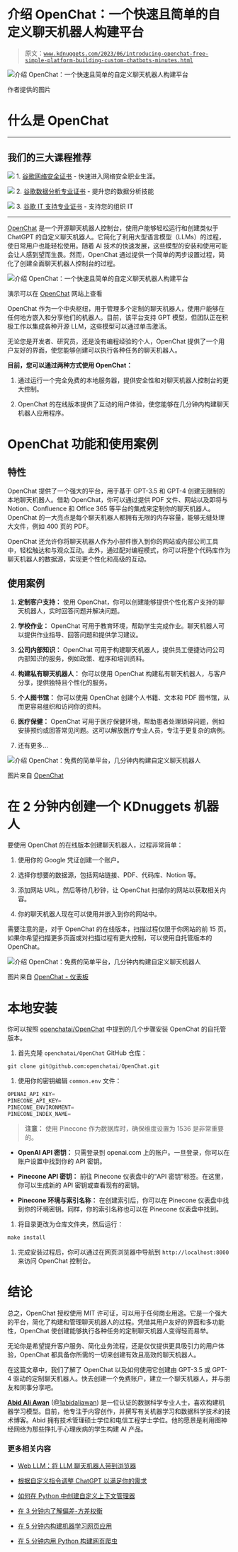 # 介绍 OpenChat：一个快速且简单的自定义聊天机器人构建平台

> 原文：[`www.kdnuggets.com/2023/06/introducing-openchat-free-simple-platform-building-custom-chatbots-minutes.html`](https://www.kdnuggets.com/2023/06/introducing-openchat-free-simple-platform-building-custom-chatbots-minutes.html)

![介绍 OpenChat：一个快速且简单的自定义聊天机器人构建平台](img/ac34626d3c87845fd55df5c76631be2f.png)

作者提供的图片

# 什么是 OpenChat

* * *

## 我们的三大课程推荐

![](img/0244c01ba9267c002ef39d4907e0b8fb.png) 1\. [谷歌网络安全证书](https://www.kdnuggets.com/google-cybersecurity) - 快速进入网络安全职业生涯。

![](img/e225c49c3c91745821c8c0368bf04711.png) 2\. [谷歌数据分析专业证书](https://www.kdnuggets.com/google-data-analytics) - 提升您的数据分析技能

![](img/0244c01ba9267c002ef39d4907e0b8fb.png) 3\. [谷歌 IT 支持专业证书](https://www.kdnuggets.com/google-itsupport) - 支持您的组织 IT

* * *

[OpenChat](https://openchat.so/) 是一个开源聊天机器人控制台，使用户能够轻松运行和创建类似于 ChatGPT 的自定义聊天机器人。它简化了利用大型语言模型（LLMs）的过程，使日常用户也能轻松使用。随着 AI 技术的快速发展，这些模型的安装和使用可能会让人感到望而生畏。然而，OpenChat 通过提供一个简单的两步设置过程，简化了创建全面聊天机器人控制台的过程。

![介绍 OpenChat：一个快速且简单的自定义聊天机器人构建平台](img/4aa00ed8484f0a8350b4ec4da933c6c6.png)

演示可以在 [OpenChat](https://openchat.so/) 网站上查看

OpenChat 作为一个中央枢纽，用于管理多个定制的聊天机器人，使用户能够在任何地方嵌入和分享他们的机器人。目前，该平台支持 GPT 模型，但团队正在积极工作以集成各种开源 LLM，这些模型可以通过单击激活。

无论您是开发者、研究员，还是没有编程经验的个人，OpenChat 提供了一个用户友好的界面，使您能够创建可以执行各种任务的聊天机器人。

**目前，您可以通过两种方式使用 OpenChat：**

1.  通过运行一个完全免费的本地服务器，提供安全性和对聊天机器人控制台的更大控制。

1.  OpenChat 的在线版本提供了互动的用户体验，使您能够在几分钟内构建聊天机器人应用程序。

# OpenChat 功能和使用案例

## 特性

OpenChat 提供了一个强大的平台，用于基于 GPT-3.5 和 GPT-4 创建无限制的本地聊天机器人。借助 OpenChat，你可以通过提供 PDF 文件、网站以及即将与 Notion、Confluence 和 Office 365 等平台的集成来定制你的聊天机器人。OpenChat 的一大亮点是每个聊天机器人都拥有无限的内存容量，能够无缝处理大文件，例如 400 页的 PDF。

OpenChat 还允许你将聊天机器人作为小部件嵌入到你的网站或内部公司工具中，轻松触达和与观众互动。此外，通过配对编程模式，你可以将整个代码库作为聊天机器人的数据源，实现更个性化和高级的互动。

## 使用案例

1.  **定制客户支持：** 使用 OpenChat，你可以创建能够提供个性化客户支持的聊天机器人，实时回答问题并解决问题。

1.  **学校作业：** OpenChat 可用于教育环境，帮助学生完成作业。聊天机器人可以提供作业指导、回答问题和提供学习建议。

1.  **公司内部知识：** OpenChat 可用于构建聊天机器人，提供员工便捷访问公司内部知识的服务，例如政策、程序和培训资料。

1.  **构建私有聊天机器人：** 你可以使用 OpenChat 构建私有聊天机器人，与客户分享，提供独特且个性化的服务。

1.  **个人图书馆：** 你可以使用 OpenChat 创建个人书籍、文本和 PDF 图书馆，从而更容易组织和访问你的资料。

1.  **医疗保健：** OpenChat 可用于医疗保健环境，帮助患者处理琐碎问题，例如安排预约或回答常见问题。这可以解放医疗专业人员，专注于更复杂的病例。

1.  还有更多…

![介绍 OpenChat：免费的简单平台，几分钟内构建自定义聊天机器人](img/ebb34a9071a7672e1574ac65cb09e2b9.png)

图片来自 [OpenChat](https://openchat.so/)

# 在 2 分钟内创建一个 KDnuggets 机器人

要使用 OpenChat 的在线版本创建聊天机器人，过程非常简单：

1.  使用你的 Google 凭证创建一个账户。

1.  选择你想要的数据源，包括网站链接、PDF、代码库、Notion 等。

1.  添加网站 URL，然后等待几秒钟，让 OpenChat 扫描你的网站以获取相关内容。

1.  你的聊天机器人现在可以使用并嵌入到你的网站中。

需要注意的是，对于 OpenChat 的在线版本，扫描过程仅限于你网站的前 15 页。如果你希望扫描更多页面或对扫描过程有更大控制，可以使用自托管版本的 OpenChat。

![介绍 OpenChat：免费的简单平台，几分钟内构建自定义聊天机器人](img/b28464f821c3b6aaf2e820861ccb8506.png)

图片来自 [OpenChat - 仪表板](https://openchat.so/chat/D5LTmufJXbpSDa6U38su)

# 本地安装

你可以按照 [openchatai/OpenChat](https://github.com/openchatai/openchat) 中提到的几个步骤安装 OpenChat 的自托管版本。

1.  首先克隆 `openchatai/OpenChat` GitHub 仓库：

```py
git clone git@github.com:openchatai/OpenChat.git
```

1.  使用你的密钥编辑 `common.env` 文件：

```py
OPENAI_API_KEY=
PINECONE_API_KEY=
PINECONE_ENVIRONMENT=
PINECONE_INDEX_NAME=
```

> **注意：** 使用 Pinecone 作为数据库时，确保维度设置为 1536 是非常重要的。

+   **OpenAI API 密钥：** 只需登录到 openai.com 上的账户。一旦登录，你可以在账户设置中找到你的 API 密钥。

+   **Pinecone API 密钥：** 前往 Pinecone 仪表盘中的“API 密钥”标签。在这里，你可以生成新的 API 密钥或查看现有的密钥。

+   **Pinecone 环境与索引名称：** 在创建索引后，你可以在 Pinecone 仪表盘中找到你的环境密钥。同样，你的索引名称也可以在 Pinecone 仪表盘中找到。

1.  将目录更改为仓库文件夹，然后运行：

```py
make install
```

1.  完成安装过程后，你可以通过在网页浏览器中导航到 `http://localhost:8000` 来访问 OpenChat 控制台。

# 结论

总之，OpenChat 授权使用 MIT 许可证，可以用于任何商业用途。它是一个强大的平台，简化了构建和管理聊天机器人的过程。凭借其用户友好的界面和多功能性，OpenChat 使创建能够执行各种任务的定制聊天机器人变得轻而易举。

无论你是希望提升客户服务、简化业务流程，还是仅仅提供更具吸引力的用户体验，OpenChat 都具备你所需的一切来创建有效且高效的聊天机器人。

在这篇文章中，我们了解了 OpenChat 以及如何使用它创建由 GPT-3.5 或 GPT-4 驱动的定制聊天机器人。快去创建一个免费账户，建立一个聊天机器人，并与朋友和同事分享吧。

**[Abid Ali Awan](https://www.polywork.com/kingabzpro)** ([@1abidaliawan](https://twitter.com/1abidaliawan)) 是一位认证的数据科学专业人士，喜欢构建机器学习模型。目前，他专注于内容创作，并撰写有关机器学习和数据科学技术的技术博客。Abid 拥有技术管理硕士学位和电信工程学士学位。他的愿景是利用图神经网络为那些挣扎于心理疾病的学生构建 AI 产品。

### 更多相关内容

+   [Web LLM：将 LLM 聊天机器人带到浏览器](https://www.kdnuggets.com/2023/05/webllm-bring-llm-chatbots-browser.html)

+   [根据自定义指令调整 ChatGPT 以满足你的需求](https://www.kdnuggets.com/2023/08/tailor-chatgpt-fit-needs-custom-instructions.html)

+   [如何在 Python 中创建自定义上下文管理器](https://www.kdnuggets.com/how-to-create-custom-context-managers-in-python)

+   [在 3 分钟内了解偏差-方差权衡](https://www.kdnuggets.com/2020/09/understanding-bias-variance-trade-off-3-minutes.html)

+   [在 5 分钟内构建机器学习网页应用](https://www.kdnuggets.com/2022/03/build-machine-learning-web-app-5-minutes.html)

+   [在 5 分钟内用 Python 构建网页爬虫](https://www.kdnuggets.com/2022/02/build-web-scraper-python-5-minutes.html)
